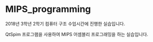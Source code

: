 # MIPS_programming

 2018년 3학년 2학기 컴퓨터 구조 수업시간에 진행한 실습입니다.

QtSpim 프로그램을 사용하여 MIPS 어셈블리 프로그래밍을 하는 실습입니다.

